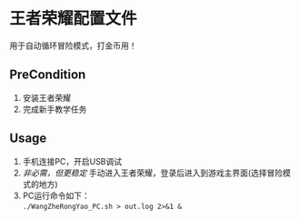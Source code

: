 # 王者荣耀配置文件
用于自动循环冒险模式，打金币用！


## PreCondition
1. 安装王者荣耀
2. 完成新手教学任务

## Usage  
1. 手机连接PC，开启USB调试
2. *非必需，但更稳定* 手动进入王者荣耀，登录后进入到游戏主界面(选择冒险模式的地方)
3. PC运行命令如下：  
	`./WangZheRongYao_PC.sh > out.log 2>&1 &`

